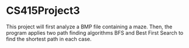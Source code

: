 # CS415Project3
This project will first analyze a BMP file containing a maze.
Then, the program applies two path finding algorithms BFS and Best First Search to find the shortest path in each case.
